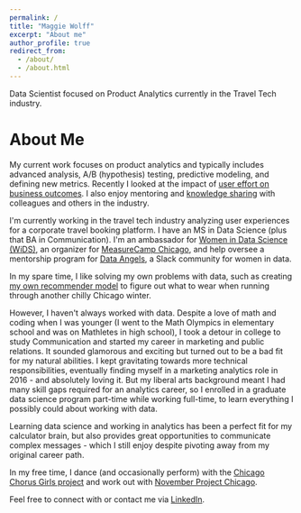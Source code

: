 ```yaml
---
permalink: /
title: "Maggie Wolff"
excerpt: "About me"
author_profile: true
redirect_from: 
  - /about/
  - /about.html
---
```


Data Scientist focused on Product Analytics currently in the Travel Tech industry. 

About Me
======

My current work focuses on product analytics and typically includes advanced analysis, A/B (hypothesis) testing, predictive modeling, and defining new metrics. Recently I looked at the impact of [user effort on business outcomes](https://github.com/maggiewolff/user-effort-index/blob/main/IDEAL%20-%20Maggie%20Wolff%20-%20User%20Effort.pdf). I also enjoy mentoring and [knowledge sharing](/talks/) with colleagues and others in the industry. 

I'm currently working in the travel tech industry analyzing user experiences for a corporate travel booking platform. I have an MS in Data Science (plus that BA in Communication). I'm an ambassador for [Women in Data Science (WiDS)](http:/www.widsconference.org), an organizer for [MeasureCamp Chicago](https://chicago.measurecamp.org/), and help oversee a mentorship program for [Data Angels](http://dataangels.org/), a Slack community for women in data.

In my spare time, I like solving my own problems with data, such as creating [my own recommender model](https://github.com/maggiewolff/running_clothes_recommender) to figure out what to wear when running through another chilly Chicago winter. 

However, I haven't always worked with data. Despite a love of math and coding when I was younger (I went to the Math Olympics in elementary school and was on Mathletes in high school), I took a detour in college to study Communication and started my career in marketing and public relations. It sounded glamorous and exciting but turned out to be a bad fit for my natural abilities. I kept gravitating towards more technical responsibilities, eventually finding myself in a marketing analytics role in 2016 - and absolutely loving it. But my liberal arts background meant I had many skill gaps required for an analytics career, so I enrolled in a graduate data science program part-time while working full-time, to learn everything I possibly could about working with data. 

Learning data science and working in analytics has been a perfect fit for my calculator brain, but also provides great opportunities to communicate complex messages - which I still enjoy despite pivoting away from my original career path.  

In my free time, I dance (and occasionally perform) with the [Chicago Chorus Girls project](https://www.instagram.com/chicagochorusgirls/) and work out with [November Project Chicago](https://www.instagram.com/novemberprojectchicago/). 

Feel free to connect with or contact me via [LinkedIn](https://www.linkedin.com/in/magwolff). 
